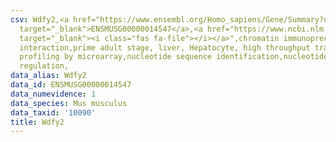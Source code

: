 ```yaml
---
csv: Wdfy2,<a href="https://www.ensembl.org/Homo_sapiens/Gene/Summary?db=core;g=ENSMUSG00000014547"
  target="_blank">ENSMUSG00000014547</a>,<a href="https://www.ncbi.nlm.nih.gov/pubmed/23834426"
  target="_blank"><i class="fas fa-file"></i></a>",chromatin immunoprecipitation assay,direct
  interaction,prime adult stage, liver, Hepatocyte, high throughput transcription
  profiling by microarray,nucleotide sequence identification,nucleotide sequence identification,transcriptional
  regulation,
data_alias: Wdfy2
data_id: ENSMUSG00000014547
data_numevidence: 1
data_species: Mus musculus
data_taxid: '10090'
title: Wdfy2
---
```

